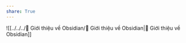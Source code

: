 ```yaml
---
share: True
---
```

![[../../../💎 Giới thiệu về Obsidian/💎 Giới thiệu về Obsidian|💎 Giới thiệu về Obsidian]]
